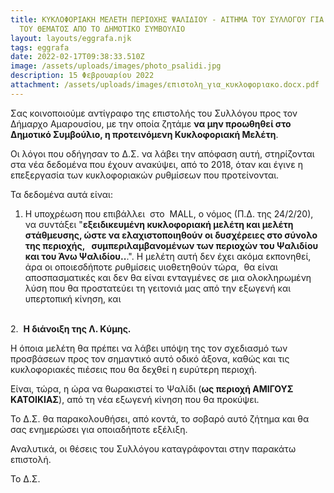 ```yaml
---
title: ΚΥΚΛΟΦΟΡΙΑΚΗ ΜΕΛΕΤΗ ΠΕΡΙΟΧΗΣ ΨΑΛΙΔΙΟΥ - ΑΙΤΗΜΑ ΤΟΥ ΣΥΛΛΟΓΟΥ ΓΙΑ ΑΠΟΣΥΡΣΗ
  ΤΟΥ ΘΕΜΑΤΟΣ ΑΠΟ ΤΟ ΔΗΜΟΤΙΚΟ ΣΥΜΒΟΥΛΙΟ
layout: layouts/eggrafa.njk
tags: eggrafa
date: 2022-02-17T09:38:33.510Z
image: /assets/uploads/images/photo_psalidi.jpg
description: 15 Φεβρουαρίου 2022
attachment: /assets/uploads/images/επιστολη_για_κυκλοφοpιακο.docx.pdf
---
```

<!--StartFragment-->

Σας κοινοποιούμε αντίγραφο της επιστολής του Συλλόγου προς τον Δήμαρχο Αμαρουσίου, με την οποία ζητάμε **να μην προωθηθεί στο Δημοτικό Συμβούλιο, η προτεινόμενη Κυκλοφοριακή Μελέτη**. 

Οι λόγοι που οδήγησαν το Δ.Σ. να λάβει την απόφαση αυτή, στηρίζονται στα νέα δεδομένα που έχουν ανακύψει, από το 2018, όταν και έγινε η επεξεργασία των κυκλοφοριακών ρυθμίσεων που προτείνονται.

Τα δεδομένα αυτά είναι:

1. Η υποχρέωση που επιβάλλει  στο  MALL, ο νόμος (Π.Δ. της 24/2/20), να συντάξει "**εξειδικευμένη κυκλοφοριακή μελέτη και μελέτη στάθμευσης, ώστε να ελαχιστοποιηθούν οι δυσχέρειες στο σύνολο της περιοχής,   συμπεριλαμβανομένων των περιοχών του Ψαλιδίου και του Άνω Ψαλιδίου..**.". Η μελέτη αυτή δεν έχει ακόμα εκπονηθεί, άρα οι οποιεσδήποτε ρυθμίσεις υιοθετηθούν τώρα,  θα είναι αποσπασματικές και δεν θα είναι ενταγμένες σε μια ολοκληρωμένη λύση που θα προστατεύει τη γειτονιά μας από την εξωγενή και υπερτοπική κίνηση, και   

\
2.  **Η διάνοιξη της Λ. Κύμης.** 

Η όποια μελέτη θα πρέπει να λάβει υπόψη της τον σχεδιασμό των προσβάσεων προς τον σημαντικό αυτό οδικό άξονα, καθώς και τις κυκλοφοριακές πιέσεις που θα δεχθεί η ευρύτερη περιοχή.  

Είναι, τώρα, η ώρα να θωρακιστεί το Ψαλίδι (**ως περιοχή ΑΜΙΓΟΥΣ ΚΑΤΟΙΚΙΑΣ**), από τη νέα εξωγενή κίνηση που θα προκύψει.

Το Δ.Σ. θα παρακολουθήσει, από κοντά, το σοβαρό αυτό ζήτημα και θα σας ενημερώσει για οποιαδήποτε εξέλιξη.

Αναλυτικά, οι θέσεις του Συλλόγου καταγράφονται στην παρακάτω επιστολή.

Το Δ.Σ.  

<!--EndFragment-->